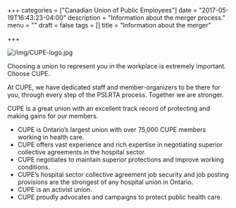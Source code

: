 +++
categories = ["Canadian Union of Public Employees"]
date = "2017-05-19T16:43:23-04:00"
description = "Information about the merger process."
menu = ""
draft = false
tags = []
title = "Information about the merger"

+++

![/img/CUPE-logo.jpg](/img/CUPE-logo.jpg)

Choosing a union to represent you in the workplace is extremely important. Choose CUPE.

At CUPE, we have dedicated staff and member-organizers to be there for you, through every step of the PSLRTA process.
Together we are stronger.

CUPE is a great union with an excellent track record of protecting and making gains for our members.

- CUPE is Ontario’s largest union with over 75,000 CUPE members working in health care.
- CUPE offers vast experience and rich expertise in negotiating superior collective agreements in the hospital sector.
- CUPE negotiates to maintain superior protections and improve working conditions.
- CUPE’s hospital sector collective agreement job security and job posting provisions are the strongest of any hospital union in Ontario.
- CUPE is an activist union.
- CUPE proudly advocates and campaigns to protect public health care.

